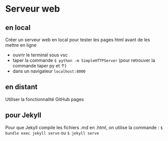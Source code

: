 # Serveur web

## en local
Créer un serveur web en local pour tester les pages html avant de les mettre en ligne
* ouvrir le terminal sous vsc 
* taper la commande `$ python -m SimpleHTTPServer` (pour retrouver la commande taper py et ↑)
* dans un navigateur `localhost:8000`

## en distant
Utiliser la fonctionnalité GitHub pages

## pour Jekyll

Pour que Jekyll compile les fichiers .md en .html, on utilise la commande : `$ bundle exec jekyll serve` ou `$ jekyll serve`